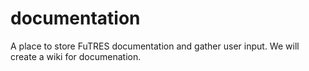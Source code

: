 # documentation
A place to store FuTRES documentation and gather user input.
We will create a wiki for documenation.
